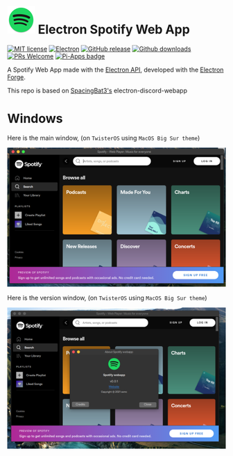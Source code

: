
<h1><a href='https://spotify.com'><img src='../icons/app.png' width='64px'></a> Electron Spotify Web App </h1>

[![MIT license](https://img.shields.io/badge/License-MIT-C23939.svg)](COPYING)
[![Electron](https://img.shields.io/badge/Made%20with-Electron-486F8F.svg)](https://www.electronjs.org/)
[![GitHub release](https://img.shields.io/github/release/oxmc/electron-Spotify-webapp.svg)](../../../tags)
[![Github downloads](https://img.shields.io/github/downloads/oxmc/electron-Spotify-webapp/total.svg)](../../../releases)
[![PRs Welcome](https://img.shields.io/badge/Pull%20requests-welcome-brightgreen.svg)](#want-to-contribute-to-my-project)
[![Pi-Apps badge](https://badgen.net/badge/Pi-Apps%3F/No/c51a4a?icon=https://gitcdn.link/repo/Botspot/pi-apps/master/icons/logo.svg)](https://github.com/Botspot/pi-apps)
<!--[![Run tests](../../../actions/workflows/build.yml/badge.svg?event=push)](../../../actions/workflows/build.yml)-->

A Spotify Web App made with the [Electron API](https://github.com/electron/electron), developed with the [Electron Forge](https://github.com/electron-userland/electron-forge).

This repo is based on [SpacingBat3's](\https://github.com/SpacingBat3/electron-discord-webapp) electron-discord-webapp


# Windows

Here is the main window, (on `TwisterOS` using `MacOS Big Sur theme`)

![Main window on TwisterOS](./assets/spotify-webapp-main-window-2.png)


Here is the version window, (on `TwisterOS` using `MacOS Big Sur theme`)

![Version window on TwisterOS](./assets/spotify-webapp-version-window.png)
